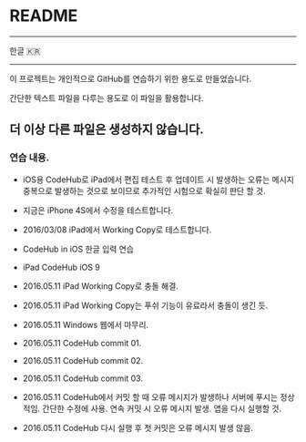 # README
---

한글 🇰🇷

-----
이 프로젝트는 개인적으로 GitHub를 연습하기 위한 용도로 만들었습니다.

간단한 텍스트 파일을 다루는 용도로 이 파일을 활용합니다.

더 이상 다른 파일은 생성하지 않습니다.
-----

### 연습 내용.
- iOS용 CodeHub로 iPad에서 편집 테스트 후 업데이트 시 발생하는 오류는 메시지 중복으로 발생하는 것으로 보이므로 추가적인 시험으로 확실히 판단 할 것.

- 지금은 iPhone 4S에서 수정을 테스트합니다.

- 2016/03/08 iPad에서 Working Copy로 테스트합니다.

- CodeHub in iOS 한글 입력 연습

- iPad CodeHub iOS 9

- 2016.05.11 iPad Working Copy로 충돌 해결.
- 2016.05.11 iPad Working Copy는 푸쉬 기능이 유료라서 충돌이 생긴 듯.
- 2016.05.11 Windows 웹에서 마무리.
- 2016.05.11 CodeHub commit 01.
- 2016.05.11 CodeHub commit 02.
- 2016.05.11 CodeHub commit 03.
- 2016.05.11 CodeHub에서 커밋 할 때 오류 메시지가 발생하나 서버에 푸시는 정상적임. 간단한 수정에 사용. 연속 커밋 시 오류 메시지 발생. 앱을 다시 실행할 것.
- 2016.05.11 CodeHub 다시 실행 후 첫 커밋은 오류 메시지 발생 않음.
